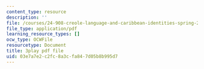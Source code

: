 ```yaml
---
content_type: resource
description: ''
file: /courses/24-908-creole-language-and-caribbean-identities-spring-2017/03e7a7e2c2fc8a3cfa847d05b8b995d7_KO6GiBAK7cY.pdf
file_type: application/pdf
learning_resource_types: []
ocw_type: OCWFile
resourcetype: Document
title: 3play pdf file
uid: 03e7a7e2-c2fc-8a3c-fa84-7d05b8b995d7
---
```

